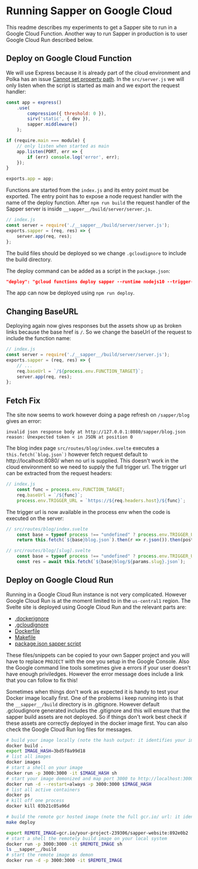 # Running Sapper on Google Cloud

This readme describes my experiments to get a Sapper site to run in a Google Cloud Function. Another way to run Sapper in production is to user Google Cloud Run described below.

## Deploy on Google Cloud Function

We will use Express because it is already part of the cloud environment and Polka has an issue
[Cannot set property path](https://github.com/lukeed/polka/pull/86). In the `src/server.js` we
will only listen when the script is started as main and we export the request handler:

```js
const app = express()
    .use(
        compression({ threshold: 0 }),
        sirv('static', { dev }),
        sapper.middleware()
    );

if (require.main === module) {
    // only listen when started as main
    app.listen(PORT, err => {
        if (err) console.log('error', err);
    });
}

exports.app = app;
```

Functions are started from the `index.js` and its entry point must be exported. The entry point has to expose a node request handler with the name of the deploy function. After `npm run build` the request handler of the Sapper server is inside `__sapper__/build/server/server.js`.

```js
// index.js
const server = require('./__sapper__/build/server/server.js');
exports.sapper = (req, res) => {
    server.app(req, res);
};
```

The build files should be deployed so we change `.gcloudignore` to include the build directory.

The deploy command can be added as a script in the `package.json`:

```json
"deploy": "gcloud functions deploy sapper --runtime nodejs10 --trigger-http --region=europe-west1"
```

The app can now be deployed using `npm run deploy`.

## Changing BaseURL

Deploying again now gives responses but the assets show up as broken links because the base href is `/`. So we change the baseUrl of the request to include the function name:

```js
// index.js
const server = require('./__sapper__/build/server/server.js');
exports.sapper = (req, res) => {
    // ...
    req.baseUrl = `/${process.env.FUNCTION_TARGET}`;
    server.app(req, res);
};
```

## Fetch Fix

The site now seems to work however doing a page refresh on `/sapper/blog` gives an error:

```
invalid json response body at http://127.0.0.1:8080/sapper/blog.json
reason: Unexpected token < in JSON at position 0
```

The blog index page `src/routes/blog/index.svelte` executes a ``this.fetch(`blog.json`)`` however fetch request default to http://localhost:8080/ when no url is supplied. This doesn't work in the cloud environment so we need to supply the
full trigger url. The trigger url can be extracted from the request headers:

```js
// index.js
    const func = process.env.FUNCTION_TARGET;
    req.baseUrl = `/${func}`;
    process.env.TRIGGER_URL = `https://${req.headers.host}/${func}`;
```

The trigger url is now available in the process env when the code is executed on the server:

```js
// src/routes/blog/index.svelte
    const base = typeof process !== "undefined" ? process.env.TRIGGER_URL || "" : "";
    return this.fetch(`${base}blog.json`).then(r => r.json()).then(posts => {

// src/routes/blog/[slug].svelte
    const base = typeof process !== "undefined" ? process.env.TRIGGER_URL || "" : "";
    const res = await this.fetch(`${base}blog/${params.slug}.json`);
```

## Deploy on Google Cloud Run

Running in a Google Cloud Run instance is not very complicated.
However Google Cloud Run is at the moment limited to in the `us-central1` region.
The Svelte site is deployed using Google Cloud Run and the relevant parts are:

- [.dockerignore](https://github.com/sveltejs/svelte/blob/master/site/.dockerignore)
- [.gcloudignore](https://github.com/sveltejs/svelte/blob/master/site/.gcloudignore)
- [Dockerfile](https://github.com/sveltejs/svelte/blob/master/site/Dockerfile)
- [Makefile](https://github.com/sveltejs/svelte/blob/master/site/Makefile)
- [package.json sapper script](https://github.com/sveltejs/svelte/blob/master/site/package.json#L9)

These files/snippets can be copied to your own Sapper project and you will have to replace `PROJECT` with the one you setup in the Google Console. Also the Google command line tools sometimes give a errors if your user doesn't have enough priviledges. However the error message does include a link that you can follow to fix this!

Sometimes when things don't work as expected it is handy to test your Docker image locally first.
One of the problems i keep running into is that the `__sapper__/build` directory is in .gitignore.
However default .gcloudignore generated includes the .gitignore and this will ensure that the sapper build assets are not deployed.
So if things don't work best check if these assets are correctly deployed in the docker image first.
You can also check the Google Cloud Run log files for messages.

```bash
# build your image locally (note the hash output: it identifies your image)
docker build .
export IMAGE_HASH=3bd5f8a99d18
# list all images
docker images
# start a shell on your image
docker run -p 3000:3000 -it $IMAGE_HASH sh
# start your image demonized and map port 3000 to http://localhost:3000/ to try in your browser
docker run -d --restart=always -p 3000:3000 $IMAGE_HASH
# list all active containers
docker ps
# kill off one process
docker kill 03b21c05a96d

# build the remote gcr hosted image (note the full gcr.io/ url: it identifies your remote image)
make deploy

export REMOTE_IMAGE=gcr.io/your-project-239306/sapper-website:892e0b2
# start a shell the remotely build image on your local system
docker run -p 3000:3000 -it $REMOTE_IMAGE sh
ls __sapper__/build
# start the remote image as demon
docker run -d -p 3000:3000 -it $REMOTE_IMAGE
```
